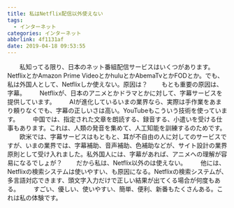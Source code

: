 ```yaml
---
title: 私はNetflix配信以外使えない
tags:
  - インターネット
categories: インターネット
abbrlink: 4f1131af
date: 2019-04-18 09:53:55
---
```

　　私知ってる限り、日本のネット番組配信サービスはいくつがあります。NetflixとかAmazon Prime VideoとかhuluとかAbemaTvとかFODとか。でも、私は外国人として、Netflixしか使えない。原因は？<!--more-->
　　もとも重要の原因は、字幕。
　　Netflixが、日本のアニメとかドラマとかに対して、字幕サービスを提供しています。
　　AIが進化しているいまの業界なら、実際は手作業をあまり頼りなくでも、字幕の正しいさは高い。YouTubeもこういう技術を使っています。
　　中国では、指定された文章を朗読する、録音する、小遣いを受ける仕事もあります。これは、人類の発音を集めて、人工知能を訓練するのためです。
　　欧米では、字幕サービスはもともと、耳が不自由の人に対してのサービスですが、いまの業界では、字幕補助、音声補助、色補助などが、サイト設計の業界原則として受け入れました。私外国人には、字幕があれば、アニメへの理解が容易になるでしょが？
　　だから私は、Netflix以外のは使えない。
　　他には、Netflixの検索システムは使いやすい、も原因になる。Netflixの検索システムが、多言語対応できます、頭文字入力だけで正しい結果が出てくる場合が何度もある。
　　すごい、優しい、使いやすい、簡単、便利、新番もたくさんある。これは私の体験です。
